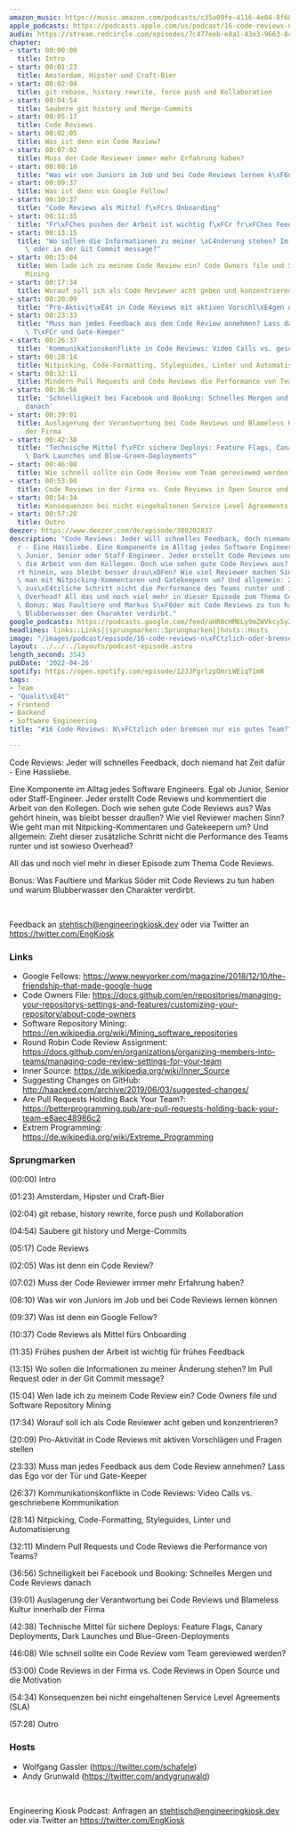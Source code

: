 ```yaml
---
amazon_music: https://music.amazon.com/podcasts/c35a09fe-4116-4e04-8f68-77d61b112e46/episodes/a5a91d87-c04e-43f1-a2dd-9f137a4fa0ef/engineering-kiosk-16-code-reviews-n%C3%BCtzlich-oder-bremsen-nur-ein-gutes-team
apple_podcasts: https://podcasts.apple.com/us/podcast/16-code-reviews-n%C3%BCtzlich-oder-bremsen-nur-ein-gutes-team/id1603082924?i=1000558699631
audio: https://stream.redcircle.com/episodes/7c477eeb-e8a1-43e3-9663-8c6d9118645f/stream.mp3
chapter:
- start: 00:00:00
  title: Intro
- start: 00:01:23
  title: Amsterdam, Hipster und Craft-Bier
- start: 00:02:04
  title: git rebase, history rewrite, force push und Kollaboration
- start: 00:04:54
  title: Saubere git history und Merge-Commits
- start: 00:05:17
  title: Code Reviews
- start: 00:02:05
  title: Was ist denn ein Code Review?
- start: 00:07:02
  title: Muss der Code Reviewer immer mehr Erfahrung haben?
- start: 00:08:10
  title: "Was wir von Juniors im Job und bei Code Reviews lernen k\xF6nnen"
- start: 00:09:37
  title: Was ist denn ein Google Fellow?
- start: 00:10:37
  title: "Code Reviews als Mittel f\xFCrs Onboarding"
- start: 00:11:35
  title: "Fr\xFChes pushen der Arbeit ist wichtig f\xFCr fr\xFChes Feedback"
- start: 00:13:15
  title: "Wo sollen die Informationen zu meiner \xC4nderung stehen? Im Pull Request\
    \ oder in der Git Commit message?"
- start: 00:15:04
  title: Wen lade ich zu meinem Code Review ein? Code Owners file und Software Repository
    Mining
- start: 00:17:34
  title: Worauf soll ich als Code Reviewer acht geben und konzentrieren?
- start: 00:20:09
  title: "Pro-Aktivit\xE4t in Code Reviews mit aktiven Vorschl\xE4gen und Fragen stellen"
- start: 00:23:33
  title: "Muss man jedes Feedback aus dem Code Review annehmen? Lass das Ego vor der\
    \ T\xFCr und Gate-Keeper"
- start: 00:26:37
  title: 'Kommunikationskonflikte in Code Reviews: Video Calls vs. geschriebene Kommunikation'
- start: 00:28:14
  title: Nitpicking, Code-Formatting, Styleguides, Linter und Automatisierung
- start: 00:32:11
  title: Mindern Pull Requests und Code Reviews die Performance von Teams?
- start: 00:36:56
  title: 'Schnelligkeit bei Facebook und Booking: Schnelles Mergen und Code Reviews
    danach'
- start: 00:39:01
  title: Auslagerung der Verantwortung bei Code Reviews und Blameless Kultur innerhalb
    der Firma
- start: 00:42:38
  title: "Technische Mittel f\xFCr sichere Deploys: Feature Flags, Canary Deployments,\
    \ Dark Launches und Blue-Green-Deployments"
- start: 00:46:08
  title: Wie schnell sollte ein Code Review vom Team gereviewed werden?
- start: 00:53:00
  title: Code Reviews in der Firma vs. Code Reviews in Open Source und die Motivation
- start: 00:54:34
  title: Konsequenzen bei nicht eingehaltenen Service Level Agreements (SLA)
- start: 00:57:28
  title: Outro
deezer: https://www.deezer.com/de/episode/380202837
description: "Code Reviews: Jeder will schnelles Feedback, doch niemand hat Zeit daf\xFC\
  r - Eine Hassliebe. Eine Komponente im Alltag jedes Software Engineers. Egal ob\
  \ Junior, Senior oder Staff-Engineer. Jeder erstellt Code Reviews und kommentiert\
  \ die Arbeit von den Kollegen. Doch wie sehen gute Code Reviews aus? Was geh\xF6\
  rt hinein, was bleibt besser drau\xDFen? Wie viel Reviewer machen Sinn? Wie geht\
  \ man mit Nitpicking-Kommentaren und Gatekeepern um? Und allgemein: Zieht dieser\
  \ zus\xE4tzliche Schritt nicht die Performance des Teams runter und ist sowieso\
  \ Overhead? All das und noch viel mehr in dieser Episode zum Thema Code Reviews.\
  \ Bonus: Was Faultiere und Markus S\xF6der mit Code Reviews zu tun haben und warum\
  \ Blubberwasser den Charakter verdirbt."
google_podcasts: https://podcasts.google.com/feed/aHR0cHM6Ly9mZWVkcy5yZWRjaXJjbGUuY29tLzBlY2ZkZmQ3LWZkYTEtNGMzZC05NTE1LTQ3NjcyN2Y5ZGY1ZQ/episode/Y2MwYWY4MTUtNDhhZC00YjRhLThhYzgtYWRhMmQ1YWJkNzc5?sa=X&ved=0CAUQkfYCahcKEwi4xMSxj4L4AhUAAAAAHQAAAAAQNQ
headlines: links::Links||sprungmarken::Sprungmarken||hosts::Hosts
image: "/images/podcast/episode/16-code-reviews-n\xFCtzlich-oder-bremsen-nur-ein-gutes-team.jpg"
layout: ../../../layouts/podcast-episode.astro
length_second: 3543
pubDate: '2022-04-26'
spotify: https://open.spotify.com/episode/12JJPgrlzpQmrLWEiqT1mR
tags:
- Team
- "Qualit\xE4t"
- Frontend
- Backend
- Software Engineering
title: "#16 Code Reviews: N\xFCtzlich oder bremsen nur ein gutes Team?"

---
```

<p>Code Reviews: Jeder will schnelles Feedback, doch niemand hat Zeit dafür - Eine Hassliebe.</p><p>Eine Komponente im Alltag jedes Software Engineers. Egal ob Junior, Senior oder Staff-Engineer. Jeder erstellt Code Reviews und kommentiert die Arbeit von den Kollegen. Doch wie sehen gute Code Reviews aus? Was gehört hinein, was bleibt besser draußen? Wie viel Reviewer machen Sinn? Wie geht man mit Nitpicking-Kommentaren und Gatekeepern um? Und allgemein: Zieht dieser zusätzliche Schritt nicht die Performance des Teams runter und ist sowieso Overhead?</p><p>All das und noch viel mehr in dieser Episode zum Thema Code Reviews.</p><p>Bonus: Was Faultiere und Markus Söder mit Code Reviews zu tun haben und warum Blubberwasser den Charakter verdirbt.</p><p><br></p><p>Feedback an <a href="mailto:stehtisch@engineeringkiosk.dev" rel="nofollow">stehtisch@engineeringkiosk.dev</a> oder via Twitter an <a href="https://twitter.com/EngKiosk" rel="nofollow">https://twitter.com/EngKiosk</a></p><h3 id="links">Links</h3><ul><li>Google Fellows: <a href="https://www.newyorker.com/magazine/2018/12/10/the-friendship-that-made-google-huge" rel="nofollow">https://www.newyorker.com/magazine/2018/12/10/the-friendship-that-made-google-huge</a></li><li>Code Owners File: <a href="https://docs.github.com/en/repositories/managing-your-repositorys-settings-and-features/customizing-your-repository/about-code-owners" rel="nofollow">https://docs.github.com/en/repositories/managing-your-repositorys-settings-and-features/customizing-your-repository/about-code-owners</a></li><li>Software Repository Mining: <a href="https://en.wikipedia.org/wiki/Mining_software_repositories" rel="nofollow">https://en.wikipedia.org/wiki/Mining_software_repositories</a></li><li>Round Robin Code Review Assignment: <a href="https://docs.github.com/en/organizations/organizing-members-into-teams/managing-code-review-settings-for-your-team" rel="nofollow">https://docs.github.com/en/organizations/organizing-members-into-teams/managing-code-review-settings-for-your-team</a></li><li>Inner Source: <a href="https://de.wikipedia.org/wiki/Inner_Source" rel="nofollow">https://de.wikipedia.org/wiki/Inner_Source</a></li><li>Suggesting Changes on GitHub: <a href="http://haacked.com/archive/2019/06/03/suggested-changes/" rel="nofollow">http://haacked.com/archive/2019/06/03/suggested-changes/</a></li><li>Are Pull Requests Holding Back Your Team?: <a href="https://betterprogramming.pub/are-pull-requests-holding-back-your-team-e8aec48986c2" rel="nofollow">https://betterprogramming.pub/are-pull-requests-holding-back-your-team-e8aec48986c2</a></li><li>Extrem Programming: <a href="https://de.wikipedia.org/wiki/Extreme_Programming" rel="nofollow">https://de.wikipedia.org/wiki/Extreme_Programming</a></li></ul><h3 id="sprungmarken">Sprungmarken</h3><p>(00:00) Intro</p><p>(01:23) Amsterdam, Hipster und Craft-Bier</p><p>(02:04) git rebase, history rewrite, force push und Kollaboration</p><p>(04:54) Saubere git history und Merge-Commits</p><p>(05:17) Code Reviews</p><p>(02:05) Was ist denn ein Code Review?</p><p>(07:02) Muss der Code Reviewer immer mehr Erfahrung haben?</p><p>(08:10) Was wir von Juniors im Job und bei Code Reviews lernen können</p><p>(09:37) Was ist denn ein Google Fellow?</p><p>(10:37) Code Reviews als Mittel fürs Onboarding</p><p>(11:35) Frühes pushen der Arbeit ist wichtig für frühes Feedback</p><p>(13:15) Wo sollen die Informationen zu meiner Änderung stehen? Im Pull Request oder in der Git Commit message?</p><p>(15:04) Wen lade ich zu meinem Code Review ein? Code Owners file und Software Repository Mining</p><p>(17:34) Worauf soll ich als Code Reviewer acht geben und konzentrieren?</p><p>(20:09) Pro-Aktivität in Code Reviews mit aktiven Vorschlägen und Fragen stellen</p><p>(23:33) Muss man jedes Feedback aus dem Code Review annehmen? Lass das Ego vor der Tür und Gate-Keeper</p><p>(26:37) Kommunikationskonflikte in Code Reviews: Video Calls vs. geschriebene Kommunikation</p><p>(28:14) Nitpicking, Code-Formatting, Styleguides, Linter und Automatisierung</p><p>(32:11) Mindern Pull Requests und Code Reviews die Performance von Teams?</p><p>(36:56) Schnelligkeit bei Facebook und Booking: Schnelles Mergen und Code Reviews danach</p><p>(39:01) Auslagerung der Verantwortung bei Code Reviews und Blameless Kultur innerhalb der Firma</p><p>(42:38) Technische Mittel für sichere Deploys: Feature Flags, Canary Deployments, Dark Launches und Blue-Green-Deployments</p><p>(46:08) Wie schnell sollte ein Code Review vom Team gereviewed werden?</p><p>(53:00) Code Reviews in der Firma vs. Code Reviews in Open Source und die Motivation</p><p>(54:34) Konsequenzen bei nicht eingehaltenen Service Level Agreements (SLA)</p><p>(57:28) Outro</p><h3 id="hosts">Hosts</h3><ul><li>Wolfgang Gassler (<a href="https://twitter.com/schafele" rel="nofollow">https://twitter.com/schafele</a>)</li><li>Andy Grunwald (<a href="https://twitter.com/andygrunwald" rel="nofollow">https://twitter.com/andygrunwald</a>)</li></ul><p><br></p><p>Engineering Kiosk Podcast: Anfragen an <a href="mailto:stehtisch@engineeringkiosk.dev" rel="nofollow">stehtisch@engineeringkiosk.dev</a> oder via Twitter an <a href="https://twitter.com/EngKiosk" rel="nofollow">https://twitter.com/EngKiosk</a></p>